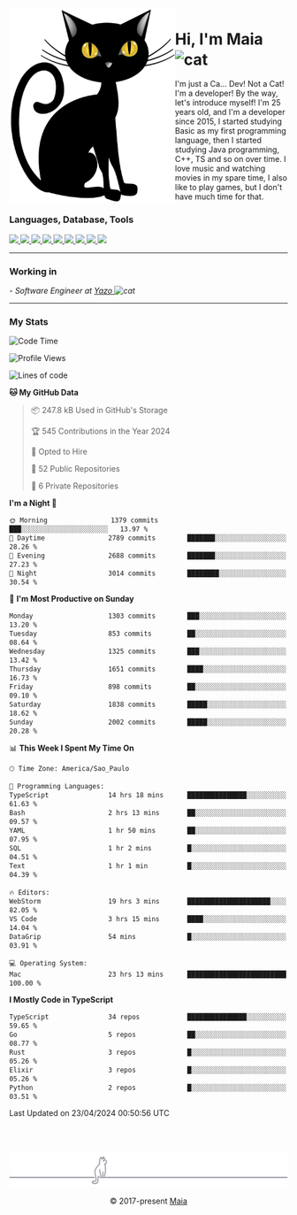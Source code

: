 <img align="left" src="https://raw.githubusercontent.com/gabrielmaialva33/gabrielmaialva33/master/assets/cat_0.png" alt="Stats" width="300px">

<h1 align="left">Hi, I'm Maia 
<img src="https://emojis.slackmojis.com/emojis/images/1643509834/36299/black-cat.gif?1643509834" width="50" height="60" align="center"  alt="cat"/>
</h1>

I'm just a Ca... Dev! Not a Cat! I'm a developer! By the way, let's introduce myself!
I'm 25 years old, and I'm a developer since 2015, I started studying Basic as my first programming
language, then I started studying Java programming, C++, TS and so on over time.
I love music and watching movies in my spare time, I also like to play games, but I don't have much time for that.

<h3 align="left">Languages, Database, Tools</h3>
<p>
  <a href="https://www.typescriptlang.org">
    <img src="https://skillicons.dev/icons?i=ts" />
  </a>
  <a href="https://go.dev">
    <img src="https://skillicons.dev/icons?i=go" />
  </a>
  <a href="https://www.python.org">
    <img src="https://skillicons.dev/icons?i=python" />
  </a>
  <a href="https://gradle.org">
    <img src="https://skillicons.dev/icons?i=gradle" />
  </a>
  <a href="https://redis.io">
    <img src="https://skillicons.dev/icons?i=redis" />
  </a>
  <a href="https://www.mongodb.com">
    <img src="https://skillicons.dev/icons?i=mongodb" />
  </a>
  <a href="https://nodejs.org">
    <img src="https://skillicons.dev/icons?i=nodejs" />
  </a>
  <a href="https://www.javascript.com">
    <img src="https://skillicons.dev/icons?i=js" />
  </a>
  <a href="https://www.docker.com">
    <img src="https://skillicons.dev/icons?i=docker" />
  </a>
</p>

<hr/>

<h3>Working in</h3>

<p><em> - Software Engineer at <a href="[https://pdasolucoes.com.br](https://yazo.com.br/)">Yazo
</a><img src="https://media.giphy.com/media/WUlplcMpOCEmTGBtBW/giphy.gif" width="30" alt="cat"> 
</em></p>

<hr/>

### My Stats

<!--START_SECTION:waka-->
![Code Time](http://img.shields.io/badge/Code%20Time-4%2C167%20hrs%202%20mins-blue)

![Profile Views](http://img.shields.io/badge/Profile%20Views-2-blue)

![Lines of code](https://img.shields.io/badge/From%20Hello%20World%20I%27ve%20Written-2.9%20million%20lines%20of%20code-blue)

**🐱 My GitHub Data** 

> 📦 247.8 kB Used in GitHub's Storage 
 > 
> 🏆 545 Contributions in the Year 2024
 > 
> 💼 Opted to Hire
 > 
> 📜 52 Public Repositories 
 > 
> 🔑 6 Private Repositories 
 > 
**I'm a Night 🦉** 

```text
🌞 Morning                1379 commits        ███░░░░░░░░░░░░░░░░░░░░░░   13.97 % 
🌆 Daytime                2789 commits        ███████░░░░░░░░░░░░░░░░░░   28.26 % 
🌃 Evening                2688 commits        ███████░░░░░░░░░░░░░░░░░░   27.23 % 
🌙 Night                  3014 commits        ████████░░░░░░░░░░░░░░░░░   30.54 % 
```
📅 **I'm Most Productive on Sunday** 

```text
Monday                   1303 commits        ███░░░░░░░░░░░░░░░░░░░░░░   13.20 % 
Tuesday                  853 commits         ██░░░░░░░░░░░░░░░░░░░░░░░   08.64 % 
Wednesday                1325 commits        ███░░░░░░░░░░░░░░░░░░░░░░   13.42 % 
Thursday                 1651 commits        ████░░░░░░░░░░░░░░░░░░░░░   16.73 % 
Friday                   898 commits         ██░░░░░░░░░░░░░░░░░░░░░░░   09.10 % 
Saturday                 1838 commits        █████░░░░░░░░░░░░░░░░░░░░   18.62 % 
Sunday                   2002 commits        █████░░░░░░░░░░░░░░░░░░░░   20.28 % 
```


📊 **This Week I Spent My Time On** 

```text
🕑︎ Time Zone: America/Sao_Paulo

💬 Programming Languages: 
TypeScript               14 hrs 18 mins      ███████████████░░░░░░░░░░   61.63 % 
Bash                     2 hrs 13 mins       ██░░░░░░░░░░░░░░░░░░░░░░░   09.57 % 
YAML                     1 hr 50 mins        ██░░░░░░░░░░░░░░░░░░░░░░░   07.95 % 
SQL                      1 hr 2 mins         █░░░░░░░░░░░░░░░░░░░░░░░░   04.51 % 
Text                     1 hr 1 min          █░░░░░░░░░░░░░░░░░░░░░░░░   04.39 % 

🔥 Editors: 
WebStorm                 19 hrs 3 mins       █████████████████████░░░░   82.05 % 
VS Code                  3 hrs 15 mins       ████░░░░░░░░░░░░░░░░░░░░░   14.04 % 
DataGrip                 54 mins             █░░░░░░░░░░░░░░░░░░░░░░░░   03.91 % 

💻 Operating System: 
Mac                      23 hrs 13 mins      █████████████████████████   100.00 % 
```

**I Mostly Code in TypeScript** 

```text
TypeScript               34 repos            ███████████████░░░░░░░░░░   59.65 % 
Go                       5 repos             ██░░░░░░░░░░░░░░░░░░░░░░░   08.77 % 
Rust                     3 repos             █░░░░░░░░░░░░░░░░░░░░░░░░   05.26 % 
Elixir                   3 repos             █░░░░░░░░░░░░░░░░░░░░░░░░   05.26 % 
Python                   2 repos             █░░░░░░░░░░░░░░░░░░░░░░░░   03.51 % 
```




 Last Updated on 23/04/2024 00:50:56 UTC
<!--END_SECTION:waka-->


<br/>
<br/>

<p align="center"><img src="https://raw.githubusercontent.com/gabrielmaialva33/gabrielmaialva33/master/assets/gray0_ctp_on_line.svg?sanitize=true" /></p>
<p align="center">&copy; 2017-present <a href="https://github.com/gabrielmaialva33/" target="_blank">Maia</a>
